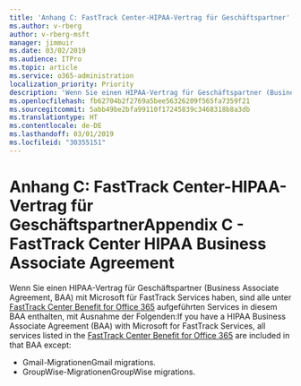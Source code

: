 ```yaml
---
title: 'Anhang C: FastTrack Center-HIPAA-Vertrag für Geschäftspartner'
ms.author: v-rberg
author: v-rberg-msft
manager: jimmuir
ms.date: 03/02/2019
ms.audience: ITPro
ms.topic: article
ms.service: o365-administration
localization_priority: Priority
description: 'Wenn Sie einen HIPAA-Vertrag für Geschäftspartner (Business Associate Agreement, BAA) mit Microsoft für FastTrack Services haben, sind alle unter FastTrack Center Benefit for Office 365 aufgeführten Services in diesem BAA enthalten, mit Ausnahme der Folgenden:'
ms.openlocfilehash: fb62704b2f2769a5bee56326209f565fa7359f21
ms.sourcegitcommit: 5abb49be2bfa99110f17245839c3468318b8a3db
ms.translationtype: HT
ms.contentlocale: de-DE
ms.lasthandoff: 03/01/2019
ms.locfileid: "30355151"
---
```

# <a name="appendix-c---fasttrack-center-hipaa-business-associate-agreement"></a><span data-ttu-id="e78c0-103">Anhang C: FastTrack Center-HIPAA-Vertrag für Geschäftspartner</span><span class="sxs-lookup"><span data-stu-id="e78c0-103">Appendix C - FastTrack Center HIPAA Business Associate Agreement</span></span>

<span data-ttu-id="e78c0-104">Wenn Sie einen HIPAA-Vertrag für Geschäftspartner (Business Associate Agreement, BAA) mit Microsoft für FastTrack Services haben, sind alle unter [FastTrack Center Benefit for Office 365](O365-fasttrack-benefit-for-office-365.md) aufgeführten Services in diesem BAA enthalten, mit Ausnahme der Folgenden:</span><span class="sxs-lookup"><span data-stu-id="e78c0-104">If you have a HIPAA Business Associate Agreement (BAA) with Microsoft for FastTrack Services, all services listed in the [FastTrack Center Benefit for Office 365](O365-fasttrack-benefit-for-office-365.md) are included in that BAA except:</span></span> 
  
- <span data-ttu-id="e78c0-105">Gmail-Migrationen</span><span class="sxs-lookup"><span data-stu-id="e78c0-105">Gmail migrations.</span></span>   
- <span data-ttu-id="e78c0-106">GroupWise-Migrationen</span><span class="sxs-lookup"><span data-stu-id="e78c0-106">GroupWise migrations.</span></span>
    

